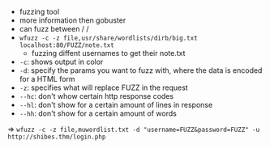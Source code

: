 - fuzzing tool 
- more information then gobuster
- can fuzz between / /
- `wfuzz -c -z file,usr/share/wordlists/dirb/big.txt localhost:80/FUZZ/note.txt`
	- fuzzing diffent usernames to get their note.txt
- `-c`: shows output in color
- `-d`: specify the params you want to fuzz with, where the data is encoded for a HTML form
- `-z`: specifies what will replace FUZZ in the request
- `--hc`: don't whow certain http response codes
- `--hl`: don't show for a certain amount of lines in response
- `--hh`: don't show for a certain amount of words

=> `wfuzz -c -z file,muwordlist.txt -d "username=FUZZ&password=FUZZ" -u http://shibes.thm/login.php`